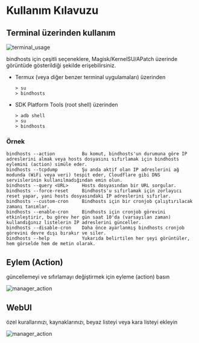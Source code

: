 # Kullanım Kılavuzu

## Terminal üzerinden kullanım
![terminal_usage](screenshots/terminal_usage.png)

bindhosts için çeşitli seçeneklere, Magisk/KernelSU/APatch üzerinde görüntüde gösterildiği şekilde erişebilirsiniz.
- Termux (veya diğer benzer terminal uygulamaları) üzerinden
    ```shell
    > su
    > bindhosts
    ```

- SDK Platform Tools (root shell) üzerinden
    ```shell
    > adb shell
    > su
    > bindhosts
    ```

### Örnek
```
bindhosts --action          Bu komut, bindhosts'un durumuna göre IP adreslerini almak veya hosts dosyasını sıfırlamak için bindhosts eylemini (action) simüle eder.
bindhosts --tcpdump         Şu anda aktif olan IP adreslerini ağ modunda (WiFi veya veri) tespit eder, Cloudflare gibi DNS servislerinin kullanılmadığından emin olun.
bindhosts --query <URL>     Hosts dosyasından bir URL sorgular.
bindhosts --force-reset     Bindhosts'u sıfırlamak için zorlayıcı reset yapar, yani hosts dosyasındaki IP adreslerini sıfırlar.
bindhosts --custom-cron     Bindhosts için bir cronjob çalıştırılacak zamanı tanımlar.
bindhosts --enable-cron     Bindhosts için cronjob görevini etkinleştirir, bu görev her gün saat 10'da (varsayılan zaman) kullandığınız listelerin IP adreslerini günceller.
bindhosts --disable-cron    Daha önce ayarlanmış bindhosts cronjob görevini devre dışı bırakır ve siler.
bindhosts --help            Yukarıda belirtilen her şeyi görüntüler, hem görselde hem de metin olarak.
```

## Eylem (Action)
 güncellemeyi ve sıfırlamayı değiştirmek için eyleme (action) basın
 
 ![manager_action](screenshots/manager_action.gif)

## WebUI
  özel kurallarınızı, kaynaklarınızı, beyaz listeyi veya kara listeyi ekleyin
 
 ![manager_action](screenshots/manager_webui.gif)

